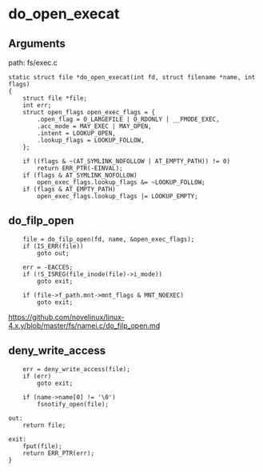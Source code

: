 do_open_execat
========================================

Arguments
----------------------------------------

path: fs/exec.c
```
static struct file *do_open_execat(int fd, struct filename *name, int flags)
{
    struct file *file;
    int err;
    struct open_flags open_exec_flags = {
        .open_flag = O_LARGEFILE | O_RDONLY | __FMODE_EXEC,
        .acc_mode = MAY_EXEC | MAY_OPEN,
        .intent = LOOKUP_OPEN,
        .lookup_flags = LOOKUP_FOLLOW,
    };

    if ((flags & ~(AT_SYMLINK_NOFOLLOW | AT_EMPTY_PATH)) != 0)
        return ERR_PTR(-EINVAL);
    if (flags & AT_SYMLINK_NOFOLLOW)
        open_exec_flags.lookup_flags &= ~LOOKUP_FOLLOW;
    if (flags & AT_EMPTY_PATH)
        open_exec_flags.lookup_flags |= LOOKUP_EMPTY;
```

do_filp_open
-------------------------------------

```
    file = do_filp_open(fd, name, &open_exec_flags);
    if (IS_ERR(file))
        goto out;

    err = -EACCES;
    if (!S_ISREG(file_inode(file)->i_mode))
        goto exit;

    if (file->f_path.mnt->mnt_flags & MNT_NOEXEC)
        goto exit;
```

https://github.com/novelinux/linux-4.x.y/blob/master/fs/namei.c/do_filp_open.md

deny_write_access
----------------------------------------

```
    err = deny_write_access(file);
    if (err)
        goto exit;

    if (name->name[0] != '\0')
        fsnotify_open(file);

out:
    return file;

exit:
    fput(file);
    return ERR_PTR(err);
}
```
